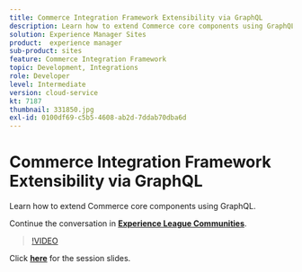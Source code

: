 ```yaml
---
title: Commerce Integration Framework Extensibility via GraphQL
description: Learn how to extend Commerce core components using GraphQL. This session was delivered as part of Adobe Developers Live Content event.
solution: Experience Manager Sites
product:  experience manager
sub-product: sites
feature: Commerce Integration Framework
topic: Development, Integrations
role: Developer
level: Intermediate
version: cloud-service
kt: 7187
thumbnail: 331850.jpg
exl-id: 0100df69-c5b5-4608-ab2d-7ddab70dba6d
---
```

# Commerce Integration Framework Extensibility via GraphQL 

Learn how to extend Commerce core components using GraphQL.

Continue the conversation in **[Experience League Communities](http://adobe.ly/36Yd3v6)**.

>[!VIDEO](https://video.tv.adobe.com/v/331850/?quality=12&learn=on&hidetitle=true)

Click **[here](/help/events/assets/cif-extensibility-graphql.pdf)** for the session slides.
